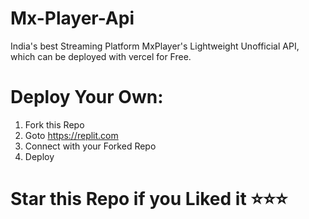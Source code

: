 # Mx-Player-Api
India's best Streaming Platform MxPlayer's Lightweight Unofficial API, which can be deployed with vercel for Free.



# Deploy Your Own:
1) Fork this Repo
2) Goto https://replit.com
3) Connect with your Forked Repo
4) Deploy

# Star this Repo if you Liked it ⭐⭐⭐



